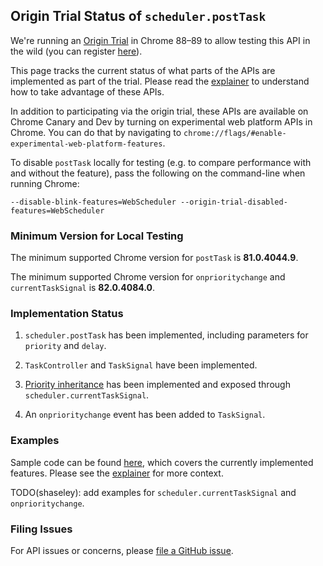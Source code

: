 ## Origin Trial Status of `scheduler.postTask`

We're running an [Origin
Trial](https://www.chromium.org/blink/origin-trials) in Chrome 88&ndash;89 to allow
testing this API in the wild (you can register [here](https://developers.chrome.com/origintrials/#/view_trial/2650368380707536897)).

This page tracks the current status of what parts of the APIs are implemented
as part of the trial. Please read the
[explainer](./explainers/prioritized-post-task.md)
to understand how to take advantage of these APIs.

In addition to participating via the origin trial, these APIs are available on
Chrome Canary and Dev by turning on experimental web platform APIs in Chrome.
You can do that by navigating to
`chrome://flags/#enable-experimental-web-platform-features`.

To disable `postTask` locally for testing (e.g. to compare performance with and
without the feature), pass the following on the command-line when running
Chrome:

```
--disable-blink-features=WebScheduler --origin-trial-disabled-features=WebScheduler
```

### Minimum Version for Local Testing

The minimum supported Chrome version for `postTask` is **81.0.4044.9**.

The minimum supported Chrome version for `onprioritychange` and `currentTaskSignal` is **82.0.4084.0**.

### Implementation Status

1. `scheduler.postTask` has been implemented, including parameters for
   `priority` and `delay`.

2. `TaskController` and `TaskSignal` have been implemented.

3. [Priority inheritance](./explainers/post-task-propagation.md)
   has been implemented and exposed through `scheduler.currentTaskSignal`.

4. An `onprioritychange` event has been added to `TaskSignal`.

### Examples

Sample code can be found [here](sample-code/), which covers the currently
implemented features. Please see the
[explainer](./explainers/prioritized-post-task.md)
for more context.

TODO(shaseley): add examples for `scheduler.currentTaskSignal` and `onprioritychange`.

### Filing Issues

For API issues or concerns, please [file a GitHub issue](https://github.com/WICG/main-thread-scheduling/issues/new?labels=postTask+API).
